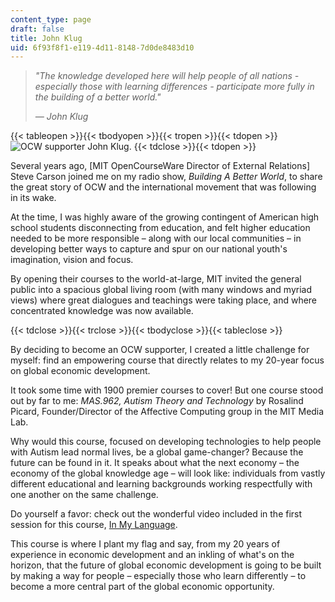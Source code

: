 ```yaml
---
content_type: page
draft: false
title: John Klug
uid: 6f93f8f1-e119-4d11-8148-7d0de8483d10
---
```

> *"The knowledge developed here will help people of all nations - especially those with learning differences - participate more fully in the building of a better world."*
> 
> *— John Klug*

{{< tableopen >}}{{< tbodyopen >}}{{< tropen >}}{{< tdopen >}}
![OCW supporter John Klug.](https://old.ocw.mit.edu/give/our-supporters/john-klug/klug.jpg)
{{< tdclose >}}{{< tdopen >}}

Several years ago, \[MIT OpenCourseWare Director of External Relations\] Steve Carson joined me on my radio show, *Building A Better World*, to share the great story of OCW and the international movement that was following in its wake.

At the time, I was highly aware of the growing contingent of American high school students disconnecting from education, and felt higher education needed to be more responsible – along with our local communities – in developing better ways to capture and spur on our national youth's imagination, vision and focus.

By opening their courses to the world-at-large, MIT invited the general public into a spacious global living room (with many windows and myriad views) where great dialogues and teachings were taking place, and where concentrated knowledge was now available.

{{< tdclose >}}{{< trclose >}}{{< tbodyclose >}}{{< tableclose >}}

By deciding to become an OCW supporter, I created a little challenge for myself: find an empowering course that directly relates to my 20-year focus on global economic development.

It took some time with 1900 premier courses to cover! But one course stood out by far to me: *MAS.962, Autism Theory and Technology* by Rosalind Picard, Founder/Director of the Affective Computing group in the MIT Media Lab.

Why would this course, focused on developing technologies to help people with Autism lead normal lives, be a global game-changer? Because the future can be found in it. It speaks about what the next economy – the economy of the global knowledge age – will look like: individuals from vastly different educational and learning backgrounds working respectfully with one another on the same challenge.

Do yourself a favor: check out the wonderful video included in the first session for this course, [In My Language](http://www.youtube.com/watch?v=JnylM1hI2jc).

This course is where I plant my flag and say, from my 20 years of experience in economic development and an inkling of what's on the horizon, that the future of global economic development is going to be built by making a way for people – especially those who learn differently – to become a more central part of the global economic opportunity.